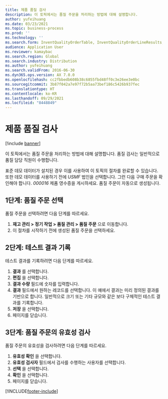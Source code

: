```yaml
---
title: 제품 품질 검사
description: 이 토픽에서는 품질 주문을 처리하는 방법에 대해 설명합니다.
author: yufeihuang
ms.date: 03/23/2021
ms.topic: business-process
ms.prod: ''
ms.technology: ''
ms.search.form: InventQualityOrderTable, InventQualityOrderLineResults, HcmWorkerLookUp
audience: Application User
ms.reviewer: kamaybac
ms.search.region: Global
ms.search.industry: Distribution
ms.author: yufeihuang
ms.search.validFrom: 2016-06-30
ms.dyn365.ops.version: AX 7.0.0
ms.openlocfilehash: cc2fbbedb608b38c6855fbd48ff0c3e26ee3e0bc
ms.sourcegitcommit: 3b87f042a7e97f72b5aa73bef186c5426b937fec
ms.translationtype: HT
ms.contentlocale: ko-KR
ms.lasthandoff: 09/29/2021
ms.locfileid: "8448849"
---
```

# <a name="inspect-the-quality-of-goods"></a>제품 품질 검사

[!include [banner](../../includes/banner.md)]

이 토픽에서는 품질 주문을 처리하는 방법에 대해 설명합니다. 품질 검사는 일반적으로 품질 담당 직원이 수행합니다.

표준 데모 데이터가 설치된 경우 이를 사용하여 이 토픽의 절차를 완료할 수 있습니다. 또한 데모 데이터를 사용하기 전에 *USMF* 법인을 선택합니다. 그런 다음 구매 주문을 확인해야 합니다. *000016* 제품 영수증을 게시하세요. 품질 주문이 자동으로 생성됩니다.

## <a name="step-1-select-a-quality-order"></a>1단계: 품질 주문 선택

품질 주문을 선택하려면 다음 단계를 따르세요.

1. **재고 관리 \> 정기 작업 \> 품질 관리 \> 품질 주문** 으로 이동합니다.
1. 이 절차를 시작하기 전에 생성된 품질 주문을 선택하세요.

## <a name="step-2-record-test-results"></a>2단계: 테스트 결과 기록

테스트 결과를 기록하려면 다음 단계를 따르세요.

1. **결과** 를 선택합니다.
1. **편집** 을 선택합니다.
1. **결과 수량** 필드에 숫자를 입력합니다.
1. **결과** 필드에서 원하는 레코드를 선택합니다. 이 예에서 결과는 미리 정의된 결과를 기반으로 합니다. 일반적으로 크기 또는 기타 규모와 같은 보다 구체적인 테스트 결과를 기록합니다.
1. **저장** 을 선택합니다.
1. 페이지를 닫습니다.

## <a name="step-3-validate-the-quality-order"></a>3단계: 품질 주문의 유효성 검사

품질 주문의 유효성을 검사하려면 다음 단계를 따르세요.

1. **유효성 확인** 을 선택합니다.
1. **유효성 검사자** 필드에서 검사를 수행하는 사용자를 선택합니다.
1. **선택** 을 선택합니다.
1. **확인** 을 선택합니다.
1. 페이지를 닫습니다.

[!INCLUDE[footer-include](../../../includes/footer-banner.md)]
